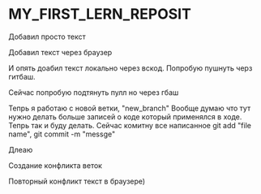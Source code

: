 # MY_FIRST_LERN_REPOSIT
Добавил просто текст

Добавил текст через браузер

И опять доабил текст локально через вскод. Попробую пушнуть черз гитбаш.

Сейчас попробую подтянуть пулл но через гбаш

Тепрь я работаю с новой ветки, "new_branch"
Вообще думаю что тут нужно делать больше записей о коде который применялся в ходе. Тепрь так и буду делать.
Сейчас комитну все написанное git add "file name", git commit -m "messge"

Длеаю

Создание конфликта веток


Повторный конфликт текст в браузере)
